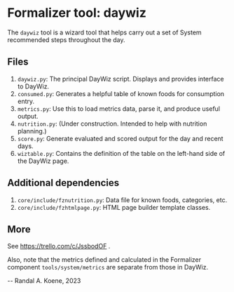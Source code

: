 # Formalizer tool: daywiz

The `daywiz` tool is a wizard tool that helps carry out a set of System recommended
steps throughout the day.

## Files

1. `daywiz.py`: The principal DayWiz script. Displays and provides interface to DayWiz.
2. `consumed.py`: Generates a helpful table of known foods for consumption entry.
3. `metrics.py`: Use this to load metrics data, parse it, and produce useful output.
4. `nutrition.py`: (Under construction. Intended to help with nutrition planning.)
5. `score.py`: Generate evaluated and scored output for the day and recent days.
6. `wiztable.py`: Contains the definition of the table on the left-hand side of the DayWiz page.

## Additional dependencies

1. `core/include/fznutrition.py`: Data file for known foods, categories, etc.
2. `core/include/fzhtmlpage.py`: HTML page builder template classes.

## More

See https://trello.com/c/JssbodOF .

Also, note that the metrics defined and calculated in the Formalizer component
`tools/system/metrics` are separate from those in DayWiz.

--
Randal A. Koene, 2023
